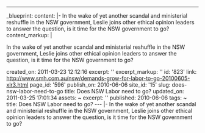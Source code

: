 ---
_blueprint:
  content: |-
    In the wake of yet another scandal and ministerial reshuffle in the NSW
    government, Leslie joins other ethical opinion leaders to answer the
    question, is it time for the NSW government to go?
  content_markup: |
    <p>In the wake of yet another scandal and ministerial reshuffle in the NSW
    government, Leslie joins other ethical opinion leaders to answer the
    question, is it time for the NSW government to go?</p>
  created_on: 2011-03-23 12:12:16
  excerpt: ''
  excerpt_markup: ''
  id: '823'
  link: http://www.smh.com.au/nsw/demands-grow-for-labor-to-go-20100605-xlr3.html
  page_id: '596'
  publish_on: 2010-06-06
  site_id: '15'
  slug: does-nsw-labor-need-to-go
  title: Does NSW Labor need to go?
  updated_on: 2011-03-25 17:01:34
assets: ~
excerpt: ''
published: 2010-06-06
tags: ~
title: Does NSW Labor need to go?
--- |-
  In the wake of yet another scandal and ministerial reshuffle in the NSW
  government, Leslie joins other ethical opinion leaders to answer the
  question, is it time for the NSW government to go?
